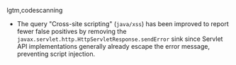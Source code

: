 lgtm,codescanning
* The query "Cross-site scripting" (`java/xss`) has been improved to report fewer false positives by removing the `javax.servlet.http.HttpServletResponse.sendError` sink since Servlet API implementations generally already escape the error message, preventing script injection.
